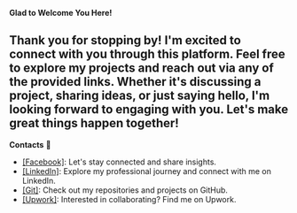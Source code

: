  **Glad to Welcome You Here!**

Thank you for stopping by! I'm excited to connect with you through this platform. Feel free to explore my projects and reach out via any of the provided links. Whether it's discussing a project, sharing ideas, or just saying hello, I'm looking forward to engaging with you. Let's make great things happen together!
----------------------------------------

 **Contacts** :eyes:
  + [[Facebook]](https://www.facebook.com/konstantin.chalets/): Let's stay connected and share insights.
  + [[LinkedIn]](https://www.linkedin.com/in/kanstantsin-halets-b14878205/): Explore my professional journey and connect with me on LinkedIn.
  + [[Git]](https://github.com/bykota): Check out my repositories and projects on GitHub.
  + [[Upwork]](https://www.upwork.com/freelancers/~013f8d67d6a7865153): Interested in collaborating? Find me on Upwork.
